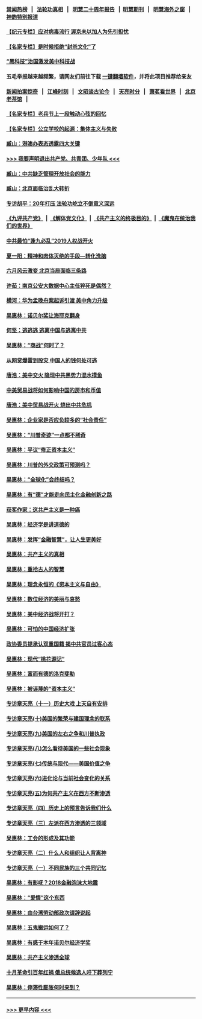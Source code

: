 #### [禁闻热榜](热点新闻.md?=0)  &nbsp;&nbsp;|&nbsp;&nbsp; [法轮功真相](https://github.com/gfw-breaker/truth/blob/master/README.md?=0) &nbsp;&nbsp;|&nbsp;&nbsp; [明慧二十周年报告](https://github.com/gfw-breaker/mh-reports/blob/master/README.md?=0) &nbsp;&nbsp;|&nbsp;&nbsp;[明慧期刊](https://github.com/gfw-breaker/mh-qikan) &nbsp;&nbsp;|&nbsp;&nbsp; [明慧海外之窗](https://github.com/gfw-breaker/mh-news/blob/master/README.md?=0) &nbsp;&nbsp;|&nbsp;&nbsp; [神韵特别报道](https://github.com/gfw-breaker/mh-news/blob/master/shenyun.md?=0)
#### [【纪元专栏】应对病毒流行 渥京未以加人为先引担忧](../pages/nsc423/n11875714.md?t=03120602) 
#### [【名家专栏】是时候拒绝“封杀文化”了](../pages/nsc423/n11814093.md?t=03120602) 
#### [“黑科技”治国激发美中科技战](../pages/nsc423/n11638056.md?t=03120602) 
#### 五毛举报越来越频繁，请网友们前往下载 [一键翻墙软件](https://github.com/gfw-breaker/ssr-accounts)，并将此项目推荐给亲友
#### [新闻拍案惊奇](https://github.com/gfw-breaker/banned-news/blob/master/pages/link4.md) &nbsp;&nbsp;|&nbsp;&nbsp; [江峰时刻](https://github.com/gfw-breaker/banned-news/blob/master/pages/link4.md) &nbsp;&nbsp;|&nbsp;&nbsp; [文昭谈古论今](https://github.com/gfw-breaker/banned-news/blob/master/pages/link4.md) &nbsp;&nbsp;|&nbsp;&nbsp; [天亮时分](https://github.com/gfw-breaker/banned-news/blob/master/pages/link4.md) &nbsp;&nbsp;|&nbsp;&nbsp; [萧茗看世界](https://github.com/gfw-breaker/banned-news/blob/master/pages/link4.md) &nbsp;&nbsp;|&nbsp;&nbsp; [北京老茶馆](https://github.com/gfw-breaker/banned-news/blob/master/pages/link4.md) &nbsp;&nbsp;|&nbsp;&nbsp; 
#### [【名家专栏】老兵节上一段触动心弦的回忆](../pages/nsc423/n11646016.md?t=03120602) 
#### [【名家专栏】公立学校的起源：集体主义与失败](../pages/nsc423/n11601833.md?t=03120602) 
#### [臧山：港澳办表态透露四大关键](../pages/nsc423/n11421628.md?t=03120602) 
#### [>>> 我要声明退出共产党、共青团、少年队 <<<](https://github.com/begood0513/goodnews/blob/master/quit/letter.md) 
#### [臧山：中共缺乏管理开放社会的能力](../pages/nsc423/n11407457.md?t=03120602) 
#### [臧山：北京面临治乱大转折](../pages/nsc423/n11406895.md?t=03120602) 
#### [专访胡平：20年打压 法轮功屹立不倒意义深远](../pages/nsc423/n11398800.md?t=03120602) 
#### [《九评共产党》](https://github.com/begood0513/9ping.md/blob/master/README.md) &nbsp;|&nbsp; [《解体党文化》](../../../../jtdwh.md/blob/master/README.md)  &nbsp;|&nbsp; [《共产主义的终极目的》](../../../../gczydzjmd.md/blob/master/README.md) &nbsp;|&nbsp; [《魔鬼在统治我们的世界》](../../../../mgztzwmdsj.md/blob/master/README.md) 
#### [中共最怕“逢九必乱”2019人权战开火](../pages/nsc423/n11385248.md?t=03120602) 
#### [夏一阳：精神和肉体灭绝的手段—转化洗脑](../pages/nsc423/n11368250.md?t=03120602) 
#### [六月风云激变 北京当局面临三条路](../pages/nsc423/n11313668.md?t=03120602) 
#### [许茹：南京公安大数据中心主任猝死是偶然？](../pages/nsc423/n11064744.md?t=03120602) 
#### [横河：华为孟晚舟案起诉引渡 美中角力升级](../pages/nsc423/n11027230.md?t=03120602) 
#### [吴惠林：诺贝尔奖让海耶克翻身](../pages/nsc423/n10890049.md?t=03120602) 
#### [何坚：逃逃逃 逃离中国与逃离中共](../pages/nsc423/n10592891.md?t=03120602) 
#### [吴惠林：“商战”何时了？](../pages/nsc423/n10573558.md?t=03120602) 
#### [从网贷爆雷到股灾 中国人的钱何处可逃](../pages/nsc423/n10572800.md?t=03120602) 
#### [唐浩：美中交火 隐现中共黑势力混水摸鱼](../pages/nsc423/n10544040.md?t=03120602) 
#### [中美贸易战将如何影响中国的房市和币值](../pages/nsc423/n10543697.md?t=03120602) 
#### [唐浩：美中贸易战开火 烧出中共危机](../pages/nsc423/n10540126.md?t=03120602) 
#### [吴惠林：企业家是否应负较多的“社会责任”](../pages/nsc423/n10535022.md?t=03120602) 
#### [吴惠林：“川普奇迹”一点都不稀奇](../pages/nsc423/n10512808.md?t=03120602) 
#### [吴惠林：平议“修正资本主义”](../pages/nsc423/n10495724.md?t=03120602) 
#### [吴惠林：川普的外交政策可预测吗？](../pages/nsc423/n10462387.md?t=03120602) 
#### [吴惠林：“全球化”会终结吗？](../pages/nsc423/n10452838.md?t=03120602) 
#### [吴惠林：有“德”才能走向民主化金融创新之路](../pages/nsc423/n10432292.md?t=03120602) 
#### [获奖作家：这共产主义是一种癌](../pages/nsc423/n10431541.md?t=03120602) 
#### [吴惠林：经济学是讲道德的](../pages/nsc423/n10398014.md?t=03120602) 
#### [吴惠林：发挥“金融智慧”，让人生更美好](../pages/nsc423/n10375019.md?t=03120602) 
#### [吴惠林：共产主义的真相](../pages/nsc423/n10351394.md?t=03120602) 
#### [吴惠林：重拾古人的智慧](../pages/nsc423/n10337691.md?t=03120602) 
#### [吴惠林：理念永恒的《资本主义与自由》](../pages/nsc423/n10316274.md?t=03120602) 
#### [吴惠林：数位经济的美丽与哀愁](../pages/nsc423/n10292946.md?t=03120602) 
#### [吴惠林：美中经济战将开打？](../pages/nsc423/n10258825.md?t=03120602) 
#### [吴惠林：可怕的中国经济扩张](../pages/nsc423/n10219147.md?t=03120602) 
#### [政协委员提承认双重国籍 揭中共官员过客心态](../pages/nsc423/n10208809.md?t=03120602) 
#### [吴惠林：现代“桃花源记”](../pages/nsc423/n10185234.md?t=03120602) 
#### [吴惠林：富而有德的洛克斐勒](../pages/nsc423/n10142264.md?t=03120602) 
#### [吴惠林：被诬蔑的“资本主义”](../pages/nsc423/n10124816.md?t=03120602) 
#### [专访章天亮（十一）历史大戏 上天自有安排](../pages/nsc423/n10094905.md?t=03120602) 
#### [专访章天亮(十)美国的繁荣与建国理念的联系](../pages/nsc423/n10094899.md?t=03120602) 
#### [专访章天亮(九)美国的左右之争和川普执政](../pages/nsc423/n10094889.md?t=03120602) 
#### [专访章天亮(八)怎么看待美国的一些社会现象](../pages/nsc423/n10094857.md?t=03120602) 
#### [专访章天亮(七)传统与现代——美国价值之争](../pages/nsc423/n10093140.md?t=03120602) 
#### [专访章天亮(六)进化论与当前社会变化的关系](../pages/nsc423/n10092036.md?t=03120602) 
#### [专访章天亮(五)为何共产主义在西方不断渗透](../pages/nsc423/n10083620.md?t=03120602) 
#### [专访章天亮（四）历史上的预言告诉我们什么](../pages/nsc423/n10083606.md?t=03120602) 
#### [专访章天亮（三）左派在西方渗透的三领域](../pages/nsc423/n10081115.md?t=03120602) 
#### [吴惠林：工会的形成及其功能](../pages/nsc423/n10080633.md?t=03120602) 
#### [专访章天亮（二）什么人和组织让人背离神](../pages/nsc423/n10076637.md?t=03120602) 
#### [专访章天亮（一）不同民族的三个共同记忆](../pages/nsc423/n10074188.md?t=03120602) 
#### [吴惠林：有影呒？2018金融泡沫大地震](../pages/nsc423/n10040534.md?t=03120602) 
#### [吴惠林：“爱情”这个东西](../pages/nsc423/n10019423.md?t=03120602) 
#### [吴惠林：由台湾劳动部政次请辞说起](../pages/nsc423/n9979679.md?t=03120602) 
#### [吴惠林：五鬼搬运如何了？](../pages/nsc423/n9925338.md?t=03120602) 
#### [吴惠林：有感于本年诺贝尔经济学奖](../pages/nsc423/n9871883.md?t=03120602) 
#### [吴惠林：共产主义渗透全球](../pages/nsc423/n9812748.md?t=03120602) 
#### [十月革命引百年红祸 俄总统候选人吁下葬列宁](../pages/nsc423/n9810182.md?t=03120602) 
#### [吴惠林：停滞性膨胀何时来到？](../pages/nsc423/n9764136.md?t=03120602) 

----
#### [ >>> 更早内容 <<< ](../indexes/nsc423-earlier.md)
